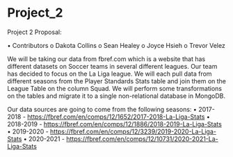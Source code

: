 # Project_2
 Project 2 Proposal:
 
•	Contributors
 o	Dakota Collins
 o	Sean Healey
 o	Joyce Hsieh
 o	Trevor Velez
 
We will be taking our data from fbref.com which is a website that has different datasets on Soccer teams in several different leagues. Our team has decided to focus on the La Liga league. We will each pull data from different seasons from the Player Standards Stats table and join them on the League Table on the column Squad. We will perform some transformations on the tables and migrate it to a single non-relational database in MongoDB.

Our data sources are going to come from the following seasons:
 •	2017-2018 - https://fbref.com/en/comps/12/1652/2017-2018-La-Liga-Stats
 •	2018-2019 - https://fbref.com/en/comps/12/1886/2018-2019-La-Liga-Stats
 •	2019-2020 - https://fbref.com/en/comps/12/3239/2019-2020-La-Liga-Stats
 •	2020-2021 - https://fbref.com/en/comps/12/10731/2020-2021-La-Liga-Stats

